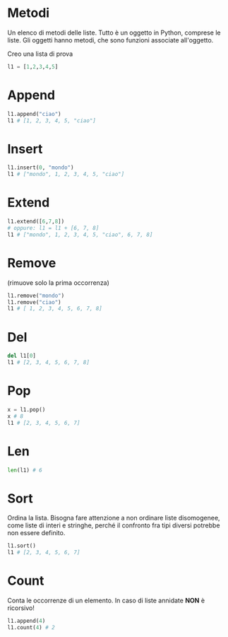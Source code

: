 # Metodi

Un elenco di metodi delle liste. Tutto è un oggetto in Python, comprese le liste. Gli oggetti hanno metodi, che sono funzioni associate all'oggetto.


Creo una lista di prova 

```python
l1 = [1,2,3,4,5]
```

# Append

```python
l1.append("ciao")
l1 # [1, 2, 3, 4, 5, "ciao"]
```

# Insert

```python
l1.insert(0, "mondo")
l1 # ["mondo", 1, 2, 3, 4, 5, "ciao"]
```

# Extend

```python
l1.extend([6,7,8])
# oppure: l1 = l1 + [6, 7, 8]
l1 # ["mondo", 1, 2, 3, 4, 5, "ciao", 6, 7, 8]
```

# Remove

(rimuove solo la prima occorrenza)

```python
l1.remove("mondo") 
l1.remove("ciao") 
l1 # [ 1, 2, 3, 4, 5, 6, 7, 8]
```

# Del

```python
del l1[0]
l1 # [2, 3, 4, 5, 6, 7, 8]
```

# Pop

```python
x = l1.pop()
x # 8
l1 # [2, 3, 4, 5, 6, 7]
```

# Len

```python
len(l1) # 6
```

# Sort

Ordina la lista. Bisogna fare attenzione a non ordinare liste disomogenee, come liste di interi e stringhe, perché il confronto fra tipi diversi potrebbe non essere definito.

```python
l1.sort()
l1 # [2, 3, 4, 5, 6, 7]
```


# Count

Conta le occorrenze di un elemento. In caso di liste annidate **NON** è ricorsivo! 

```python
l1.append(4)
l1.count(4) # 2
```